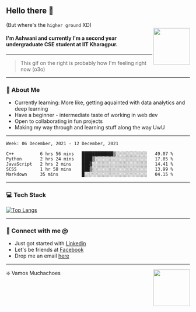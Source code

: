 ## Hello there 👋
(But where's the `higher ground` XD)
<br>
<img align="right" height = "100" width = "100" src="./svg/giphy.webp">   
#### I'm Ashwani and currently I'm a second year undergraduate CSE student at IIT Kharagpur.
---
> This gif on the right is probably how I'm feeling right now (o3o)
---
### 🥔 About Me
* Currently learning: More like, getting aquainted with data analytics and deep learning
* Have a beginner - intermediate taste of working in web dev
* Open to collaborating in fun projects
* Making my way through and learning stuff along the way UwU   
---
<!--START_SECTION:waka-->
```text
Week: 06 December, 2021 - 12 December, 2021

C++          6 hrs 56 mins   ████████████▒░░░░░░░░░░░░   49.07 % 
Python       2 hrs 24 mins   ████▒░░░░░░░░░░░░░░░░░░░░   17.05 % 
JavaScript   2 hrs 2 mins    ███▓░░░░░░░░░░░░░░░░░░░░░   14.41 % 
SCSS         1 hr 58 mins    ███▒░░░░░░░░░░░░░░░░░░░░░   13.99 % 
Markdown     35 mins         █░░░░░░░░░░░░░░░░░░░░░░░░   04.15 % 
```
<!--END_SECTION:waka-->

---
### 💻 Tech Stack
[![Top Langs](https://github-readme-stats.vercel.app/api/top-langs/?username=sneaky-potato&layout=compact)](https://github.com/anuraghazra/github-readme-stats)

---
### 🤝 Connect with me @
* Just got started with [Linkedin](https://www.linkedin.com/in/ashwani-kumar-kamal-774460212/)
* Let's be friends at [Facebook](https://www.facebook.com/ashwani.kamal.3979/)
* Drop me an email [here](mailto:rajivkamal.im421@gmail.com)   
---
<img align = "right" height = "100" width = "100" src="https://media.giphy.com/media/LwHaQCGZMdD9Ghalrl/giphy.gif">   

❇️ Vamos Muchachoes
